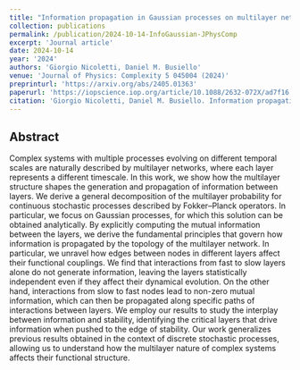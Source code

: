 ```yaml
---
title: "Information propagation in Gaussian processes on multilayer networks"
collection: publications
permalink: /publication/2024-10-14-InfoGaussian-JPhysComp
excerpt: 'Journal article'
date: 2024-10-14
year: '2024'
authors: 'Giorgio Nicoletti, Daniel M. Busiello'
venue: 'Journal of Physics: Complexity 5 045004 (2024)'
preprinturl: 'https://arxiv.org/abs/2405.01363'
paperurl: 'https://iopscience.iop.org/article/10.1088/2632-072X/ad7f16'
citation: 'Giorgio Nicoletti, Daniel M. Busiello. Information propagation in Gaussian processes on multilayer networks. J. Phys. Complex. 5 045004 (2024)'
---
```


## Abstract
Complex systems with multiple processes evolving on different temporal scales are naturally described by multilayer networks, where each layer represents a different timescale. In this work, we show how the multilayer structure shapes the generation and propagation of information between layers. We derive a general decomposition of the multilayer probability for continuous stochastic processes described by Fokker–Planck operators. In particular, we focus on Gaussian processes, for which this solution can be obtained analytically. By explicitly computing the mutual information between the layers, we derive the fundamental principles that govern how information is propagated by the topology of the multilayer network. In particular, we unravel how edges between nodes in different layers affect their functional couplings. We find that interactions from fast to slow layers alone do not generate information, leaving the layers statistically independent even if they affect their dynamical evolution. On the other hand, interactions from slow to fast nodes lead to non-zero mutual information, which can then be propagated along specific paths of interactions between layers. We employ our results to study the interplay between information and stability, identifying the critical layers that drive information when pushed to the edge of stability. Our work generalizes previous results obtained in the context of discrete stochastic processes, allowing us to understand how the multilayer nature of complex systems affects their functional structure.

